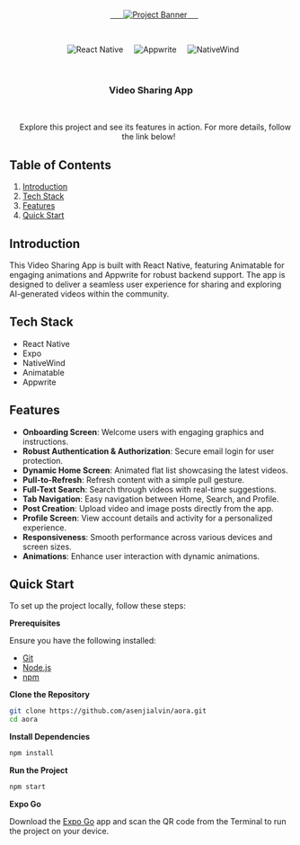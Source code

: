 
<div align="center">
  <br />
    <a href="https://www.linkedin.com/in/alvinasenji/" target="_blank">
      <img src="https://i.postimg.cc/5NR9bxFM/Sora-README.png" alt="Project Banner">
    </a>
  <br />

  <div>
    <img src="https://img.shields.io/badge/-React_Native-black?style=for-the-badge&logoColor=white&logo=react&color=61DAFB" alt="React Native" />
    <img src="https://img.shields.io/badge/-Appwrite-black?style=for-the-badge&logoColor=white&logo=appwrite&color=FD366E" alt="Appwrite" />
    <img src="https://img.shields.io/badge/NativeWind-black?style=for-the-badge&logoColor=white&logo=tailwindcss&color=06B6D4" alt="NativeWind" />
  </div>

  <h3 align="center">Video Sharing App</h3>

  <div align="center">
    Explore this project and see its features in action. For more details, follow the link below!
  </div>
</div>

## Table of Contents

1. [Introduction](#introduction)
2. [Tech Stack](#tech-stack)
3. [Features](#features)
4. [Quick Start](#quick-start)


## Introduction

This Video Sharing App is built with React Native, featuring Animatable for engaging animations and Appwrite for robust backend support. The app is designed to deliver a seamless user experience for sharing and exploring AI-generated videos within the community.

## Tech Stack

- React Native
- Expo
- NativeWind
- Animatable
- Appwrite

## Features

- **Onboarding Screen**: Welcome users with engaging graphics and instructions.
- **Robust Authentication & Authorization**: Secure email login for user protection.
- **Dynamic Home Screen**: Animated flat list showcasing the latest videos.
- **Pull-to-Refresh**: Refresh content with a simple pull gesture.
- **Full-Text Search**: Search through videos with real-time suggestions.
- **Tab Navigation**: Easy navigation between Home, Search, and Profile.
- **Post Creation**: Upload video and image posts directly from the app.
- **Profile Screen**: View account details and activity for a personalized experience.
- **Responsiveness**: Smooth performance across various devices and screen sizes.
- **Animations**: Enhance user interaction with dynamic animations.

## Quick Start

To set up the project locally, follow these steps:

**Prerequisites**

Ensure you have the following installed:

- [Git](https://git-scm.com/)
- [Node.js](https://nodejs.org/en)
- [npm](https://www.npmjs.com/)

**Clone the Repository**

```bash
git clone https://github.com/asenjialvin/aora.git
cd aora
```

**Install Dependencies**

```bash
npm install
```

**Run the Project**

```bash
npm start
```

**Expo Go**

Download the [Expo Go](https://expo.dev/go) app and scan the QR code from the Terminal to run the project on your device.

